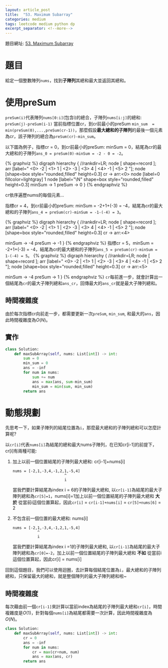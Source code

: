 ```yaml
---
layout: article_post
title:  "53. Maximum Subarray"
categories: medium
tags: leetcode medium python dp
excerpt_separator: <!--more-->
---
```


<!--more-->

題目網址: [53. Maximum Subarray](https://leetcode.com/problems/maximum-subarray/)

# 題目
給定一個整數陣列`nums`，找到**子陣列**其總和最大並返回其總和。


# 使用preSum

`preSum(i)`代表陣列`nums[0:i]`(包含i)的總合，子陣列`nums[i:j]`的總和: `preSum(j)-preSum(i-1)`
當前指標位置cr，到cr前最小的preSum `min_sum  = min(preSum(0),...,preSum(cr-1))`，那麼假設**最大總和的子陣列**的最後一個元素為cr，該子陣列的總合為`preSum(cr)-min_sum`。

以下圖為例子，指標cr = 0，到cr前最小的preSum: minSum = 0，結尾為cr的最大總和的子陣列`ans_0 = preSum(0)-minSum = -2 - 0 = -2`。

{% graphviz %}
digraph hierarchy {
  //rankdir=LR;
  node [ shape=record ];
  arr [label="
      <0> -2 |
      <1> 1 |
      <2> -3 |
      <3> 4 |
      <4> -1 |
        <5> 2 "];
node [shape=box style="rounded,filled" height=0.3]
cr -> arr:<0>
node [label=0 fillcolor=lightgray] 1
node [label="\N" shape=box style="rounded,filled" height=0.3]
minSum -> 1
preSum -> 0
}
{% endgraphviz %}


cr依序遍歷nums的每個元素...

指標cr = 4，到cr前最小的preSum: minSum = -2+1+(-3) = -4，結尾為cr的最大總和的子陣列`ans_4 = preSum(cr)-minSum = -1-(-4) = 3`。

{% graphviz %}
digraph hierarchy {
  //rankdir=LR;
  node [ shape=record ];
  arr [label="
      <0> -2 |
      <1> 1 |
      <2> -3 |
      <3> 4 |
      <4> -1 |
        <5> 2 "];
node [shape=box style="rounded,filled" height=0.3]
cr -> arr:<4>

minSum -> -4
preSum -> -1
}
{% endgraphviz %}
指標cr = 5，minSum = -2+1+(-3) = -4，結尾為cr的最大總和的子陣列`ans_5 = preSum(cr)-minSum = 1-(-4) = 5`。
{% graphviz %}
digraph hierarchy {
  //rankdir=LR;
  node [ shape=record ];
  arr [label="
      <0> -2 |
      <1> 1 |
      <2> -3 |
      <3> 4 |
      <4> -1 |
        <5> 2 "];
node [shape=box style="rounded,filled" height=0.3]
cr -> arr:<5>

minSum -> -4
preSum -> 1
}
{% endgraphviz %}
`cr`每前進一步，就會計算出一個結尾為`cr`的最大子陣列總和`ans_cr`，回傳最大的`ans_cr`就是最大子陣列總和。

## 時間複雜度
由於每次指標cr向前走一步，都需要更新一次`preSum`, `min_sum`, 和最大的`ans`，因此時間複雜度為$O(N)$。


## 實作
```python
class Solution:
    def maxSubArray(self, nums: List[int]) -> int:
        sum = 0
        min_sum = 0
        ans = -inf
        for num in nums:
            sum += num
            ans = max(ans, sum-min_sum)
            min_sum = min(sum, min_sum)
        return ans
```




# 動態規劃

先思考一下，如果子陣列的結尾位置為`i`，那麼最大總和的子陣列總和可以怎麼計算呢?

以`cr[i]`代表`nums[i]`為結尾的總和最大nums子陣列，在已知cr[i-1]的前提下，cr[i]有兩種可能:
1. 加上以前一個位置結尾的子陣列最大總和: cr[i-1]+nums[i]
    ```
    nums = [-2,1,-3,4,-1,2,1,-5,4]
                           ^
                           i
    ```
    當我們要計算結尾為index i = 6的子陣列最大總和, 以`cr[i-1]`為結尾的最大子陣列總和為`cr[5]=1`，nums[i]=1加上以前一個位置結尾的子陣列最大總和 **大於** 從當前i這個位置算起，因此`cr[i]` = `cr[i-1]+nums[i]` = `cr[5]+nums[6]` = 2

2. 不包含前一個位置的最大總和: nums[i]
    ```
    nums = [-2,1,-3,4,-1,2,1,-5,4]
               ^
               i
    ```
    當我們要計算結尾為index i =1的子陣列最大總和, 以`cr[i-1]`為結尾的最大子陣列總和為`cr[0]=-2`，加上以前一個位置結尾的子陣列最大總和 **不如** 從當前i這個位置算起，因此cr[i] = nums[i]

回到這個題目，我們可以使用迴圈，去計算每個結尾位置為`i`，最大總和的子陣列總和，只保留最大的總和，就是整個陣列的最大子陣列總和啦~

## 時間複雜度
每次藉由前一個`cr[i-1]`來計算以當前index為結尾的子陣列最大總和`cr[i]`，時間複雜度是$O(1)$，針對每個`nums[i]`為結尾都需要一次計算，因此時間複雜度為$O(N)$。


```python
class Solution:
    def maxSubArray(self, nums: List[int]) -> int:
        cr = 0
        ans = -inf
        for num in nums:
            cr = max(cr+num, num)
            ans = max(ans, cr)
        return ans
```